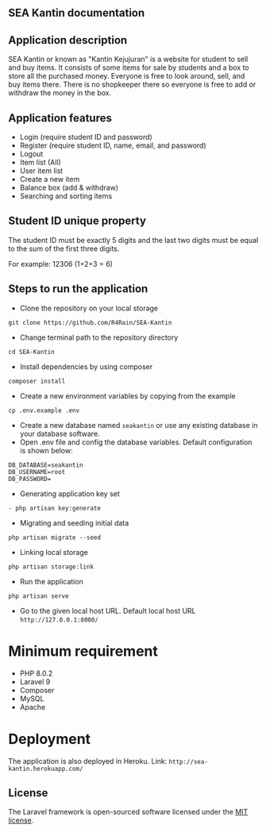 ## SEA Kantin documentation

## Application description
SEA Kantin or known as "Kantin Kejujuran" is a website for student to sell and buy items. It consists of some items for sale by students and a box to store all the purchased money. Everyone is free to look around, sell, and buy items there. There is no shopkeeper there so everyone is free to add or withdraw the money in the box.

## Application features
- Login (require student ID and password)
- Register (require student ID, name, email, and password)
- Logout 
- Item list (All)
- User item list
- Create a new item
- Balance box (add & withdraw)
- Searching and sorting items

## Student ID unique property
The student ID must be exactly 5 digits and the last two digits must be equal to the sum of the first three digits. 

For example: 12306 (1+2+3 = 6)

## Steps to run the application
- Clone the repository on your local storage
```
git clone https://github.com/R4Rain/SEA-Kantin
```
- Change terminal path to the repository directory
```
cd SEA-Kantin
```
- Install dependencies by using composer
```
composer install
```
- Create a new environment variables by copying from the example
```
cp .env.example .env
```
- Create a new database named `seakantin` or use any existing database in your database software.
- Open .env file and config the database variables. Default configuration is shown below:
```
DB_DATABASE=seakantin
DB_USERNAME=root
DB_PASSWORD=
```
- Generating application key set
```
- php artisan key:generate
```
- Migrating and seeding initial data
```
php artisan migrate --seed
```
- Linking local storage
```
php artisan storage:link
```
- Run the application
```
php artisan serve
``` 
- Go to the given local host URL. Default local host URL `http://127.0.0.1:8000/`

# Minimum requirement
- PHP 8.0.2
- Laravel 9
- Composer
- MySQL
- Apache

# Deployment
The application is also deployed in Heroku.
Link: `http://sea-kantin.herokuapp.com/`

## License
The Laravel framework is open-sourced software licensed under the [MIT license](https://opensource.org/licenses/MIT).

